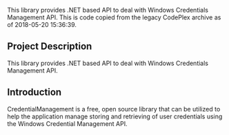 This library provides .NET based API to deal with Windows Credentials Management API.  This is code copied from the legacy CodePlex archive as of 2018-05-20 15:36:39.


## Project Description  
This library provides .NET based API to deal with Windows Credentials Management API.  
  
  
## Introduction

CredentialManagement is a free, open source library that can be utilized to help the application manage storing and retrieving of user credentials using the Windows Credential Management API.